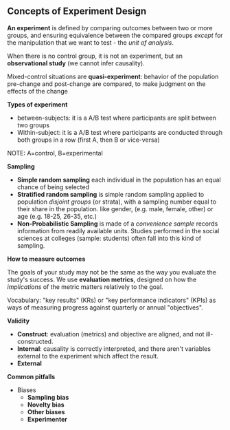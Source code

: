 ## Concepts of Experiment Design

**An experiment** is defined by comparing outcomes between two or more groups, and ensuring equivalence between the  compared groups *except* for the manipulation that we want to test - the *unit of analysis*. 

When there is no control group, it is not an experiment, but an **observational study** (we cannot infer causality). 

Mixed-control situations are **quasi-experiment**: behavior of the population pre-change and post-change are compared, to make judgment on the effects of the change 



**Types of experiment**

* between-subjects: it is a A/B test where participants are split between two groups
* Within-subject:  it is a A/B test where participants are conducted through both groups in a row (first A, then B or vice-versa)

NOTE: A=control, B=experimental



**Sampling**

* **Simple random sampling** each individual in the population has an equal chance of being selected 
* **Stratified random sampling** is simple random sampling applied to population *disjoint groups* (or strata), with a sampling number equal to their share in the population. like gender, (e.g. male, female, other) or age (e.g. 18-25, 26-35, etc.)
* **Non-Probabilistic Sampling** is made of a *convenience sample* records information from readily available units. Studies performed in the social sciences at colleges (sample: students) often fall into this kind of sampling. 



**How to measure outcomes**

The goals of your study may not be the same as the way you evaluate the study's success. We use **evaluation metrics**, designed on how the *implications* of the metric matters relatively to the goal.

Vocabulary: "key results" (KRs) or "key performance indicators" (KPIs) as ways of measuring progress against quarterly or annual "objectives".



**Validity**

* **Construct**: evaluation (metrics) and objective are aligned, and not ill-constructed.
* **Internal**: causality is correctly interpreted, and there aren't variables external to the experiment which affect the result.
* **External**



**Common pitfalls**

* Biases
  * **Sampling bias**
  * **Novelty bias**
  * **Other biases**
  * **Experimenter**


